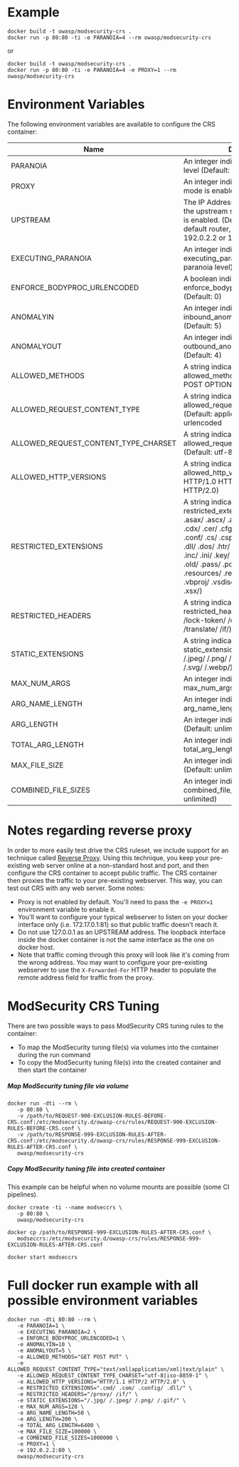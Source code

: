 # Example
```
docker build -t owasp/modsecurity-crs .
docker run -p 80:80 -ti -e PARANOIA=4 --rm owasp/modsecurity-crs
```

or

```
docker build -t owasp/modsecurity-crs .
docker run -p 80:80 -ti -e PARANOIA=4 -e PROXY=1 --rm owasp/modsecurity-crs
```
# Environment Variables

The following environment variables are available to configure the CRS container:

| Name     | Description|
| -------- | ------------------------------------------------------------------- |
| PARANOIA | An integer indicating the paranoia level (Default: 1)               |
| PROXY    | An integer indicating if reverse proxy mode is enabled (Default: 0) |
| UPSTREAM | The IP Address (and optional port) of the upstream server when proxy mode is enabled. (Default: the container's default router, port 81) (Examples: 192.0.2.2 or 192.0.2.2:80) |
| EXECUTING_PARANOIA | An integer indicating the executing_paranoia_level (Default: paranoia level) |
| ENFORCE_BODYPROC_URLENCODED | A boolean indicating the enforce_bodyproc_urlencoded (Default: 0) |
| ANOMALYIN | An integer indicating the inbound_anomaly_score_threshold (Default: 5) |
| ANOMALYOUT | An integer indicating the outbound_anomaly_score_threshold (Default: 4) |
| ALLOWED_METHODS | A string indicating the allowed_methods (Default: GET HEAD POST OPTIONS) |
| ALLOWED_REQUEST_CONTENT_TYPE | A string indicating the allowed_request_content_type (Default: application/x-www-form-urlencoded|multipart/form-data|text/xml|application/xml|application/soap+xml|application/x-amf|application/json|application/octet-stream|application/csp-report|application/xss-auditor-report|text/plain) |
| ALLOWED_REQUEST_CONTENT_TYPE_CHARSET | A string indicating the allowed_request_content_type_charset (Default: utf-8|iso-8859-1|iso-8859-15|windows-1252) |
| ALLOWED_HTTP_VERSIONS | A string indicating the allowed_http_versions (Default: HTTP/1.0 HTTP/1.1 HTTP/2 HTTP/2.0) |
| RESTRICTED_EXTENSIONS | A string indicating the restricted_extensions (Default: .asa/ .asax/ .ascx/ .axd/ .backup/ .bak/ .bat/ .cdx/ .cer/ .cfg/ .cmd/ .com/ .config/ .conf/ .cs/ .csproj/ .csr/ .dat/ .db/ .dbf/ .dll/ .dos/ .htr/ .htw/ .ida/ .idc/ .idq/ .inc/ .ini/ .key/ .licx/ .lnk/ .log/ .mdb/ .old/ .pass/ .pdb/ .pol/ .printer/ .pwd/ .resources/ .resx/ .sql/ .sys/ .vb/ .vbs/ .vbproj/ .vsdisco/ .webinfo/ .xsd/ .xsx/) |
| RESTRICTED_HEADERS | A string indicating the restricted_headers (Default: /proxy/ /lock-token/ /content-range/ /translate/ /if/) |
| STATIC_EXTENSIONS | A string indicating the static_extensions (Default: /.jpg/ /.jpeg/ /.png/ /.gif/ /.js/ /.css/ /.ico/ /.svg/ /.webp/) |
| MAX_NUM_ARGS | An integer indicating the max_num_args (Default: unlimited) |
| ARG_NAME_LENGTH | An integer indicating the arg_name_length (Default: unlimited) |
| ARG_LENGTH | An integer indicating the arg_length (Default: unlimited) |
| TOTAL_ARG_LENGTH | An integer indicating the total_arg_length (Default: unlimited) |
| MAX_FILE_SIZE | An integer indicating the max_file_size (Default: unlimited) |
| COMBINED_FILE_SIZES | An integer indicating the combined_file_sizes (Default: unlimited) |

# Notes regarding reverse proxy

In order to more easily test drive the CRS ruleset, we include support for an technique called [Reverse Proxy](https://en.wikipedia.org/wiki/Reverse_proxy). Using this technique, you keep your pre-existing web server online at a non-standard host and port, and then configure the CRS container to accept public traffic. The CRS container then proxies the traffic to your pre-existing webserver. This way, you can test out CRS with any web server. Some notes:

* Proxy is not enabled by default. You'll need to pass the `-e PROXY=1` environment variable to enable it.
* You'll want to configure your typical webserver to listen on your docker interface only (i.e. 172.17.0.1:81) so that public traffic doesn't reach it.
* Do not use 127.0.0.1 as an UPSTREAM address. The loopback interface inside the docker container is not the same interface as the one on docker host.
* Note that traffic coming through this proxy will look like it's coming from the wrong address. You may want to configure your pre-existing webserver to use the `X-Forwarded-For` HTTP header to populate the remote address field for traffic from the proxy.

# ModSecurity CRS Tuning

There are two possible ways to pass ModSecurity CRS tuning rules to the container:

* To map the ModSecurity tuning file(s) via volumes into the container during the run command 
* To copy the ModSecurity tuning file(s) into the created container and then start the container
  
  
##### Map ModSecurity tuning file via volume
  
```
docker run -dti --rm \
   -p 80:80 \
   -v /path/to/REQUEST-900-EXCLUSION-RULES-BEFORE-CRS.conf:/etc/modsecurity.d/owasp-crs/rules/REQUEST-900-EXCLUSION-RULES-BEFORE-CRS.conf \
   -v /path/to/RESPONSE-999-EXCLUSION-RULES-AFTER-CRS.conf:/etc/modsecurity.d/owasp-crs/rules/RESPONSE-999-EXCLUSION-RULES-AFTER-CRS.conf \
   owasp/modsecurity-crs
```
  
##### Copy ModSecurity tuning file into created container
  
This example can be helpful when no volume mounts are possible (some CI pipelines).
  
```
docker create -ti --name modseccrs \
   -p 80:80 \
   owasp/modsecurity-crs
  
docker cp /path/to/RESPONSE-999-EXCLUSION-RULES-AFTER-CRS.conf \
   modseccrs:/etc/modsecurity.d/owasp-crs/rules/RESPONSE-999-EXCLUSION-RULES-AFTER-CRS.conf
  
docker start modseccrs
```
  
# Full docker run example with all possible environment variables
  
```
docker run -dti 80:80 --rm \
   -e PARANOIA=1 \
   -e EXECUTING_PARANOIA=2 \
   -e ENFORCE_BODYPROC_URLENCODED=1 \
   -e ANOMALYIN=10 \
   -e ANOMALYOUT=5 \
   -e ALLOWED_METHODS="GET POST PUT" \
   -e ALLOWED_REQUEST_CONTENT_TYPE="text/xml|application/xml|text/plain" \
   -e ALLOWED_REQUEST_CONTENT_TYPE_CHARSET="utf-8|iso-8859-1" \
   -e ALLOWED_HTTP_VERSIONS="HTTP/1.1 HTTP/2 HTTP/2.0" \
   -e RESTRICTED_EXTENSIONS=".cmd/ .com/ .config/ .dll/" \
   -e RESTRICTED_HEADERS="/proxy/ /if/" \
   -e STATIC_EXTENSIONS="/.jpg/ /.jpeg/ /.png/ /.gif/" \
   -e MAX_NUM_ARGS=128 \
   -e ARG_NAME_LENGTH=50 \
   -e ARG_LENGTH=200 \
   -e TOTAL_ARG_LENGTH=6400 \
   -e MAX_FILE_SIZE=100000 \
   -e COMBINED_FILE_SIZES=1000000 \
   -e PROXY=1 \
   -e 192.0.2.2:80 \
   owasp/modsecurity-crs
```

